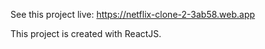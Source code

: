 See this project live: https://netflix-clone-2-3ab58.web.app

This project is created with ReactJS.
